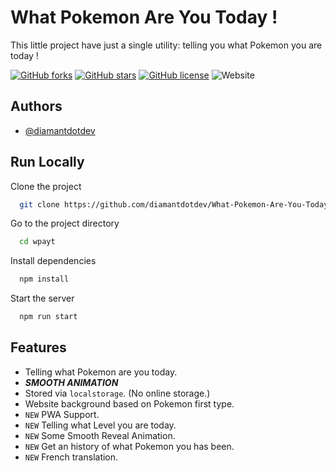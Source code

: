 # What Pokemon Are You Today !

This little project have just a single utility: telling you what Pokemon you are today !

<a href="https://github.com/diamantdotdev/What-Pokemon-Are-You-Today/network"><img alt="GitHub forks" src="https://img.shields.io/github/forks/diamantdotdev/What-Pokemon-Are-You-Today?logo=github&style=flat-square"></a>
<a href="https://github.com/diamantdotdev/What-Pokemon-Are-You-Today/stargazers"><img alt="GitHub stars" src="https://img.shields.io/github/stars/diamantdotdev/What-Pokemon-Are-You-Today?logo=github&style=flat-square"></a>
<a href="https://github.com/diamantdotdev/What-Pokemon-Are-You-Today/blob/master/LICENCE"><img alt="GitHub license" src="https://img.shields.io/github/license/diamantdotdev/What-Pokemon-Are-You-Today?style=flat-square"></a>
<img alt="Website" src="https://img.shields.io/website?down_color=red&down_message=offline&style=flat-square&up_color=green&up_message=online&url=https%3A%2F%2Fwpayt.diams.app">

## Authors

- [@diamantdotdev](https://www.github.com/diamantdotdev)

## Run Locally

Clone the project

```bash
  git clone https://github.com/diamantdotdev/What-Pokemon-Are-You-Today.git wpayt
```

Go to the project directory

```bash
  cd wpayt
```

Install dependencies

```bash
  npm install
```

Start the server

```bash
  npm run start
```

## Features

- Telling what Pokemon are you today.
- **_SMOOTH ANIMATION_**
- Stored via `localstorage`. (No online storage.)
- Website background based on Pokemon first type.
- `NEW` PWA Support.
- `NEW` Telling what Level you are today.
- `NEW` Some Smooth Reveal Animation.
- `NEW` Get an history of what Pokemon you has been.
- `NEW` French translation.
